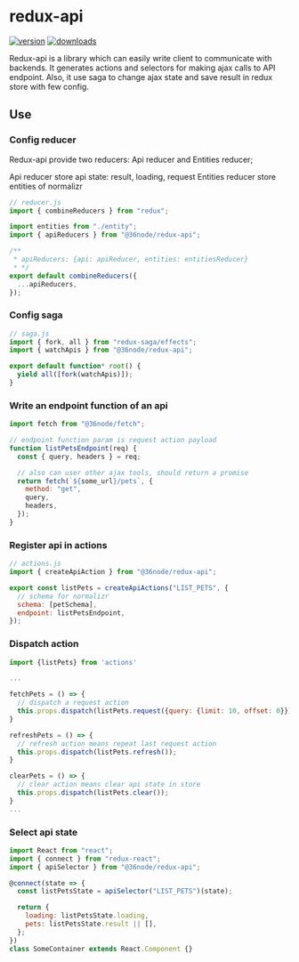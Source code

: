 # redux-api

[![version][0]][1] [![downloads][2]][3]

Redux-api is a library which can easily write client to communicate with backends. It generates actions and selectors for making ajax calls to API endpoint. Also, it use saga to change ajax state and save result in redux store with few config.

## Use

### Config reducer

Redux-api provide two reducers: Api reducer and Entities reducer;

Api reducer store api state: result, loading, request
Entities reducer store entities of normalizr

```js
// reducer.js
import { combineReducers } from "redux";

import entities from "./entity";
import { apiReducers } from "@36node/redux-api";

/**
 * apiReducers: {api: apiReducer, entities: entitiesReducer}
 * */
export default combineReducers({
  ...apiReducers,
});
```

### Config saga

```js
// saga.js
import { fork, all } from "redux-saga/effects";
import { watchApis } from "@36node/redux-api";

export default function* root() {
  yield all([fork(watchApis)]);
}
```

### Write an endpoint function of an api

```js
import fetch from "@36node/fetch";

// endpoint function param is request action payload
function listPetsEndpoint(req) {
  const { query, headers } = req;

  // also can user other ajax tools, should return a promise
  return fetch(`${some_url}/pets`, {
    method: "get",
    query,
    headers,
  });
}
```

### Register api in actions

```js
// actions.js
import { createApiAction } from "@36node/redux-api";

export const listPets = createApiActions("LIST_PETS", {
  // schema for normalizr
  schema: [petSchema],
  endpoint: listPetsEndpoint,
});
```

### Dispatch action

```js
import {listPets} from 'actions'

...

fetchPets = () => {
  // dispatch a request action
  this.props.dispatch(listPets.request({query: {limit: 10, offset: 0}}));
}

refreshPets = () => {
  // refresh action means repeat last request action
  this.props.dispatch(listPets.refresh());
}

clearPets = () => {
  // clear action means clear api state in store
  this.props.dispatch(listPets.clear());
}
...
```

### Select api state

```js
import React from "react";
import { connect } from "redux-react";
import { apiSelector } from "@36node/redux-api";

@connect(state => {
  const listPetsState = apiSelector("LIST_PETS")(state);

  return {
    loading: listPetsState.loading,
    pets: listPetsState.result || [],
  };
})
class SomeContainer extends React.Component {}
```

[0]: https://img.shields.io/npm/v/@36node/redux-api.svg?style=flat
[1]: https://npmjs.com/package/@36node/redux-api
[2]: https://img.shields.io/npm/dm/@36node/redux-api.svg?style=flat
[3]: https://npmjs.com/package/@36node/redux-api
